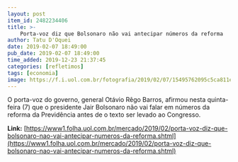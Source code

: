 ```yaml
---
layout: post
item_id: 2482234406
title: >-
    Porta-voz diz que Bolsonaro não vai antecipar números da reforma
author: Tatu D'Oquei
date: 2019-02-07 18:49:00
pub_date: 2019-02-07 18:49:00
time_added: 2019-12-23 21:37:45
categories: [refletimos]
tags: [economia]
image: https://f.i.uol.com.br/fotografia/2019/02/07/15495762095c5ca811ec7f0_1549576209_3x2_rt.jpg
---
```


O porta-voz do governo, general Otávio Rêgo Barros, afirmou nesta quinta-feira (7) que o presidente Jair Bolsonaro não vai falar em números da reforma da Previdência antes de o texto ser levado ao Congresso.

**Link:** [https://www1.folha.uol.com.br/mercado/2019/02/porta-voz-diz-que-bolsonaro-nao-vai-antecipar-numeros-da-reforma.shtml](https://www1.folha.uol.com.br/mercado/2019/02/porta-voz-diz-que-bolsonaro-nao-vai-antecipar-numeros-da-reforma.shtml)

